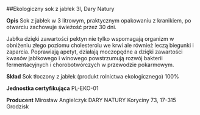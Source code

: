##Ekologiczny sok z jabłek 3l, Dary Natury

**Opis** Sok z jabłek w 3 litrowym, praktycznym opakowaniu z kranikiem, po otwarciu zachowuje świeżość przez 30 dni. 

Jabłka dzięki zawartości pektyn nie tylko wspomagają organizm w obniżeniu złego poziomu cholesterolu we krwi ale również leczą biegunki i zaparcia. Poprawiają apetyt, działają moczopędne a dzięki zawartości kwasów jabłkowego i winowego powstrzumują rozwój bakterii fermentacyjnych i chorobotwórczych w przewodzie pokarmowym. 

**Skład** Sok tłoczony z jabłek (produkt rolnictwa ekologicznego) 100%

**Jednostka certyfikująca** PL-EKO-01

**Producent** Mirosław Angielczyk DARY NATURY
Koryciny 73, 17-315 Grodzisk